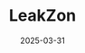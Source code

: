 ---  
layout: startup_page  
title: "LeakZon"  
id: "leakzon.com"  
permalink: "/leakzonleakzon.com03312025/"  
website: "https://www.leakzon.com/"  
funding_round: "Series A"  
funding_amount: "$5M"  
investors: "PEAL HOLDINGS A.A LTD"  
about: "LeakZon LTD provides innovative solutions for water loss management. Their cloud-based architecture simplifies deployment and accelerates results, enabling utilities to manage all water sources in an integrated and sustainable manner. The company's technology has already demonstrated significant reductions in Non-Revenue Water (NRW) for customers globally."  
markets: "Water Management, Waste Management, Analytics"  
hq: "Kfar Saba, HaMerkaz, Israel, Asia"  
founded_year: "2023"  
linkedin: "https://www.linkedin.com/company/leakzon"  
twitter: "https://twitter.com/LeakZonHQ"  
instagram: ""  
facebook: ""  
crunchbase: "https://www.crunchbase.com/organization/leakzon"  
pitchbook: "https://pitchbook.com/profiles/company/615494-98"  

date_display: "31-Mar-2025"  
date: "2025-03-31"

# SEO Optimization  
meta_title: "LeakZon - Series A Funding ($5M)"  
meta_description: "LeakZon, LeakZon LTD provides innovative solutions for water loss management. Their cloud-based architecture simplifies deployment and accelerates results, ena..."  
meta_keywords: "LeakZon, Water Management, Waste Management, Analytics, Series A funding"  
canonical_url: "https://startup.projectstartups.com/leakzonleakzon.com03312025/"  
---